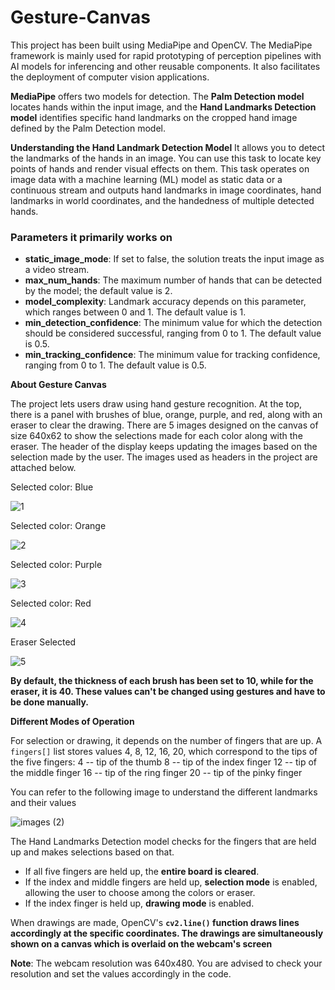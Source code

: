 # Gesture-Canvas
This project has been built using MediaPipe and OpenCV. The MediaPipe framework is mainly used for rapid prototyping of perception pipelines with AI models for inferencing and other reusable components. It also facilitates the deployment of computer vision applications.

**MediaPipe** offers two models for detection. The **Palm Detection model** locates hands within the input image, and the **Hand Landmarks Detection model** identifies specific hand landmarks on the cropped hand image defined by the Palm Detection model.

**Understanding the Hand Landmark Detection Model**
It allows you to detect the landmarks of the hands in an image. You can use this task to locate key points of hands and render visual effects on them. This task operates on image data with a machine learning (ML) model as static data or a continuous stream and outputs hand landmarks in image coordinates, hand landmarks in world coordinates, and the handedness of multiple detected hands.

### Parameters it primarily works on

- **static_image_mode**: If set to false, the solution treats the input image as a video stream.
- **max_num_hands**: The maximum number of hands that can be detected by the model; the default value is 2.
- **model_complexity**: Landmark accuracy depends on this parameter, which ranges between 0 and 1. The default value is 1.
- **min_detection_confidence**: The minimum value for which the detection should be considered successful, ranging from 0 to 1. The default value is 0.5.
- **min_tracking_confidence**: The minimum value for tracking confidence, ranging from 0 to 1. The default value is 0.5.



**About Gesture Canvas**

The project lets users draw using hand gesture recognition. At the top, there is a panel with brushes of blue, orange, purple, and red, along with an eraser to clear the drawing. There are 5 images designed on the canvas of size 640x62 to show the selections made for each color along with the eraser. The header of the display keeps updating the images based on the selection made by the user.
The images used as headers in the project are attached below.

Selected color: Blue

![1](https://github.com/parth9504/Gesture-Canvas/assets/127659489/7232254f-bb50-4008-a1f5-0d05f660cf76)  

Selected color: Orange

![2](https://github.com/parth9504/Gesture-Canvas/assets/127659489/12325a31-14fe-416b-8e6d-85ac5b6309a7)

Selected color: Purple

![3](https://github.com/parth9504/Gesture-Canvas/assets/127659489/1f1bb676-572d-42db-81ff-d8bb40c7aa07)

Selected color: Red

![4](https://github.com/parth9504/Gesture-Canvas/assets/127659489/215a02d5-5174-44d2-87f5-93c0ba054c8f)

Eraser Selected

![5](https://github.com/parth9504/Gesture-Canvas/assets/127659489/1abab92f-b8be-4819-b2a1-92b2268da1b6)



**By default, the thickness of each brush has been set to 10, while for the eraser, it is 40. These values can't be changed using gestures and have to be done manually.**

**Different Modes of Operation**

For selection or drawing, it depends on the number of fingers that are up. A `fingers[]` list stores values 4, 8, 12, 16, 20, which correspond to the tips of the five fingers:
  4  -- tip of the thumb
  8  -- tip of the index finger
  12 -- tip of the middle finger
  16 -- tip of the ring finger
  20 -- tip of the pinky finger

You can refer to the following image to understand the different landmarks and their values

![images (2)](https://github.com/parth9504/Gesture-Canvas/assets/127659489/7ac99966-6388-4384-a12c-136c87818272)



The Hand Landmarks Detection model checks for the fingers that are held up and makes selections based on that.

- If all five fingers are held up, the **entire board is cleared**.
- If the index and middle fingers are held up, **selection mode** is enabled, allowing the user to choose among the colors or eraser.
- If the index finger is held up, **drawing mode** is enabled.

When drawings are made, OpenCV's **`cv2.line()` function draws lines accordingly at the specific coordinates. The drawings are simultaneously shown on a canvas which is overlaid on the webcam's screen**

**Note**: The webcam resolution was 640x480. You are advised to check your resolution and set the values accordingly in the code.
